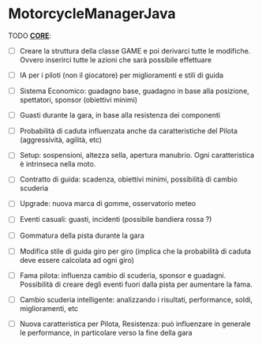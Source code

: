 # MotorcycleManagerJava

TODO **<u>CORE</u>**:



- [ ]  Creare la struttura della classe GAME e poi derivarci tutte le modifiche. Ovvero inserirci tutte le azioni che sarà possibile effettuare

- [ ] IA per i piloti (non il giocatore) per miglioramenti e stili di guida

- [ ]  Sistema Economico: guadagno base, guadagno in base alla posizione, spettatori, sponsor (obiettivi minimi)

- [ ]  Guasti durante la gara, in base alla resistenza dei componenti

- [ ]  Probabilità di caduta influenzata anche da caratteristiche del Pilota (aggressività, agilità, etc)

- [ ]  Setup: sospensioni, altezza sella, apertura manubrio. Ogni caratteristica è intrinseca nella moto.

- [ ]  Contratto di guida: scadenza, obiettivi minimi, possibilità di cambio scuderia

- [ ]  Upgrade: nuova marca di gomme, osservatorio meteo

- [ ]  Eventi casuali: guasti, incidenti (possibile bandiera rossa ?)

- [ ]  Gommatura della pista durante la gara

- [ ]  Modifica stile di guida giro per giro (implica che la probabilità di caduta deve essere calcolata ad ogni giro)

- [ ]  Fama pilota: influenza cambio di scuderia, sponsor e guadagni. Possibilità di creare degli eventi fuori dalla pista per aumentare la fama.

- [ ]  Cambio scuderia intelligente: analizzando i risultati, performance, soldi, miglioramenti, etc

- [ ]  Nuova caratteristica per Pilota, Resistenza: può influenzare in generale le performance, in particolare verso la fine della gara
